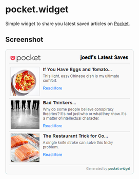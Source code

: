 # pocket.widget
 
Simple widget to share you latest saved articles on [Pocket](https://getpocket.com).

## Screenshot

![example.png](example.png)